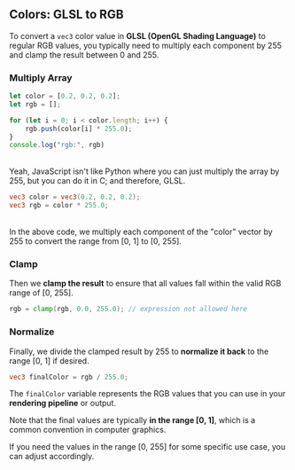 ## Colors: GLSL to RGB

To convert a `vec3` color value in **GLSL (OpenGL Shading Language)** to regular RGB values, you typically need to multiply each component by 255 and clamp the result between 0 and 255.

### Multiply Array

```js
let color = [0.2, 0.2, 0.2];
let rgb = [];

for (let i = 0; i < color.length; i++) {
    rgb.push(color[i] * 255.0);
}
console.log("rgb:", rgb)
```

<br>
Yeah, JavaScript isn't like Python where you can just multiply the array by 255, but you can do it in C; and therefore, GLSL.

```glsl
vec3 color = vec3(0.2, 0.2, 0.2);
vec3 rgb = color * 255.0;
```

<br>
In the above code, we multiply each component of the "color" vector by 255 to convert the range from [0, 1] to [0, 255].


### Clamp

Then we **clamp the result** to ensure that all values fall within the valid RGB range of [0, 255].

```glsl
rgb = clamp(rgb, 0.0, 255.0); // expression not allowed here
```

### Normalize

Finally, we divide the clamped result by 255 to **normalize it back** to the range [0, 1] if desired.

```glsl
vec3 finalColor = rgb / 255.0;
```

The `finalColor` variable represents the RGB values that you can use in your **rendering pipeline** or output.

Note that the final values are typically **in the range [0, 1]**, which is a common convention in computer graphics.

If you need the values in the range [0, 255] for some specific use case, you can adjust accordingly.

<br>
